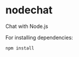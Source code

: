 nodechat
========

Chat with Node.js

For installing dependencies:
~~~~~~~~~~~~~~~~~~~~~
npm install
~~~~~~~~~~~~~~~~~~~~~
